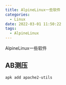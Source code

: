 ```yaml
---
title: AlpineLinux一些软件
categories:
  - Linux
date: 2022-03-01 11:50:22
tags: 
  - AlpineLinux
---
```



AlpineLinux一些软件
<!-- more -->
## AB测压

```
apk add apache2-utils
```